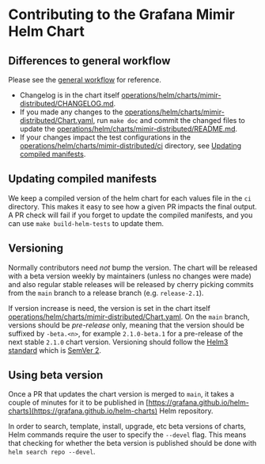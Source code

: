 # Contributing to the Grafana Mimir Helm Chart

## Differences to general workflow

Please see the [general workflow](README.md#workflow) for reference.

- Changelog is in the chart itself [operations/helm/charts/mimir-distributed/CHANGELOG.md](https://github.com/grafana/mimir/blob/main/operations/helm/charts/mimir-distributed/CHANGELOG.md).
- If you made any changes to the [operations/helm/charts/mimir-distributed/Chart.yaml](https://github.com/grafana/mimir/blob/main/operations/helm/charts/mimir-distributed/Chart.yaml), run `make doc` and commit the changed files to update the [operations/helm/charts/mimir-distributed/README.md](https://github.com/grafana/mimir/blob/main/operations/helm/charts/mimir-distributed/README.md).
- If your changes impact the test configurations in the [operations/helm/charts/mimir-distributed/ci](https://github.com/grafana/mimir/blob/main/operations/helm/charts/mimir-distributed/ci) directory, see [Updating compiled manifests](#updating-compiled-manifests).

## Updating compiled manifests

We keep a compiled version of the helm chart for each values file in the `ci` directory.
This makes it easy to see how a given PR impacts the final output.
A PR check will fail if you forget to update the compiled manifests, and you can use `make build-helm-tests` to update them.

## Versioning

Normally contributors need _not_ bump the version. The chart will be released with a beta version weekly by maintainers (unless no changes were made) and also regular stable releases will be released by cherry picking commits from the `main` branch to a release branch (e.g. `release-2.1`).

If version increase is need, the version is set in the chart itself [operations/helm/charts/mimir-distributed/Chart.yaml](https://github.com/grafana/mimir/blob/main/operations/helm/charts/mimir-distributed/Chart.yaml). On the `main` branch, versions should be _pre-release_ only, meaning that the version should be suffixed by `-beta.<n>`, for example `2.1.0-beta.1` for a pre-release of the next stable `2.1.0` chart version. Versioning should follow the [Helm3 standard](https://helm.sh/docs/topics/charts/#charts-and-versioning) which is [SemVer 2](https://semver.org/spec/v2.0.0.html).

## Using beta version

Once a PR that updates the chart version is merged to `main`, it takes a couple of minutes for it to be published in [https://grafana.github.io/helm-charts](https://grafana.github.io/helm-charts) Helm repository.

In order to search, template, install, upgrade, etc beta versions of charts, Helm commands require the user to specify the `--devel` flag. This means that checking for whether the beta version is published should be done with `helm search repo --devel`.
